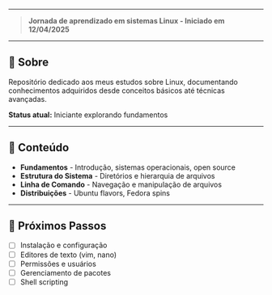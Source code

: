 __________________________________________________________________________

> **Jornada de aprendizado em sistemas Linux - Iniciado em 12/04/2025**

---
## 📝 Sobre

Repositório dedicado aos meus estudos sobre Linux, documentando conhecimentos adquiridos desde conceitos básicos até técnicas avançadas.

**Status atual:** Iniciante explorando fundamentos

---
## 📂 Conteúdo

- **Fundamentos** - Introdução, sistemas operacionais, open source
- **Estrutura do Sistema** - Diretórios e hierarquia de arquivos
- **Linha de Comando** - Navegação e manipulação de arquivos
- **Distribuições** - Ubuntu flavors, Fedora spins

---
## 🎯 Próximos Passos

- [ ]  Instalação e configuração
- [ ]  Editores de texto (vim, nano)
- [ ]  Permissões e usuários
- [ ]  Gerenciamento de pacotes
- [ ]  Shell scripting

